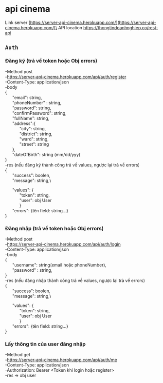 # api cinema
Link server [https://server-api-cinema.herokuapp.com/](https://server-api-cinema.herokuapp.com/)\
API location https://thongtindoanhnghiep.co/rest-api




## `Auth`
### Đăng ký (trả về token hoặc Obj errors)

-Method post \
-https://server-api-cinema.herokuapp.com/api/auth/register \
-Content-Type: application/json\
-body\
{\
    &nbsp;&nbsp;&nbsp;&nbsp;&nbsp;&nbsp;"email": string,\
    &nbsp;&nbsp;&nbsp;&nbsp;&nbsp;&nbsp;"phoneNumber" : string,\
    &nbsp;&nbsp;&nbsp;&nbsp;&nbsp;&nbsp;"password": string,\
    &nbsp;&nbsp;&nbsp;&nbsp;&nbsp;&nbsp;"confirmPassword": string,\
    &nbsp;&nbsp;&nbsp;&nbsp;&nbsp;&nbsp;"fullName": string,\
    &nbsp;&nbsp;&nbsp;&nbsp;&nbsp;&nbsp;"address":{\
        &nbsp;&nbsp;&nbsp;&nbsp;&nbsp;&nbsp;&nbsp;&nbsp;&nbsp;&nbsp;&nbsp;&nbsp;"city": string,\
        &nbsp;&nbsp;&nbsp;&nbsp;&nbsp;&nbsp;&nbsp;&nbsp;&nbsp;&nbsp;&nbsp;&nbsp;"district": string,\
        &nbsp;&nbsp;&nbsp;&nbsp;&nbsp;&nbsp;&nbsp;&nbsp;&nbsp;&nbsp;&nbsp;&nbsp;"ward": string,\
        &nbsp;&nbsp;&nbsp;&nbsp;&nbsp;&nbsp;&nbsp;&nbsp;&nbsp;&nbsp;&nbsp;&nbsp;"street": string\
    &nbsp;&nbsp;&nbsp;&nbsp;&nbsp;&nbsp;},\
    &nbsp;&nbsp;&nbsp;&nbsp;&nbsp;&nbsp;"dateOfBirth": string (mm/dd/yyy)\
}\
-res (nếu đăng ký thành công trả về values, ngược lại trả về errors)\
{ \
 &nbsp;&nbsp;&nbsp;&nbsp;&nbsp;&nbsp;"success": boolen,\
 &nbsp;&nbsp;&nbsp;&nbsp;&nbsp;&nbsp;"message": string,\
 
 &nbsp;&nbsp;&nbsp;&nbsp;&nbsp;&nbsp;"values": {\
 &nbsp;&nbsp;&nbsp;&nbsp;&nbsp;&nbsp;&nbsp;&nbsp;&nbsp;&nbsp;&nbsp;&nbsp;"token": string,\
 &nbsp;&nbsp;&nbsp;&nbsp;&nbsp;&nbsp;&nbsp;&nbsp;&nbsp;&nbsp;&nbsp;&nbsp;"user": obj User\
 &nbsp;&nbsp;&nbsp;&nbsp;&nbsp;&nbsp;&nbsp;&nbsp;&nbsp;&nbsp;&nbsp;&nbsp;}\
 &nbsp;&nbsp;&nbsp;&nbsp;&nbsp;&nbsp;"errors": {tên field: string...}\
}

### Đăng nhập (trả về token hoặc Obj errors)

-Method post \
-https://server-api-cinema.herokuapp.com/api/auth/login \
-Content-Type: application/json\
-body\
{\
    &nbsp;&nbsp;&nbsp;&nbsp;&nbsp;&nbsp;"username": string(email hoặc phoneNumber),\
    &nbsp;&nbsp;&nbsp;&nbsp;&nbsp;&nbsp;"password" : string,\
}\
-res (nếu đăng nhập thành công trả về values, ngược lại trả về errors)\
{ \
 &nbsp;&nbsp;&nbsp;&nbsp;&nbsp;&nbsp;"success": boolen,\
 &nbsp;&nbsp;&nbsp;&nbsp;&nbsp;&nbsp;"message": string,\
 
 &nbsp;&nbsp;&nbsp;&nbsp;&nbsp;&nbsp;"values": {\
 &nbsp;&nbsp;&nbsp;&nbsp;&nbsp;&nbsp;&nbsp;&nbsp;&nbsp;&nbsp;&nbsp;&nbsp;"token": string,\
 &nbsp;&nbsp;&nbsp;&nbsp;&nbsp;&nbsp;&nbsp;&nbsp;&nbsp;&nbsp;&nbsp;&nbsp;"user": obj User\
 &nbsp;&nbsp;&nbsp;&nbsp;&nbsp;&nbsp;&nbsp;&nbsp;&nbsp;&nbsp;&nbsp;&nbsp;}\
 &nbsp;&nbsp;&nbsp;&nbsp;&nbsp;&nbsp;"errors": {tên field: string...}\
}


### Lấy thông tin của user đăng nhập
-Method get \
-https://server-api-cinema.herokuapp.com/api/auth/me \
-Content-Type: application/json\
-Authorization: Bearer <Token khi login hoặc register>\
-res => obj user
